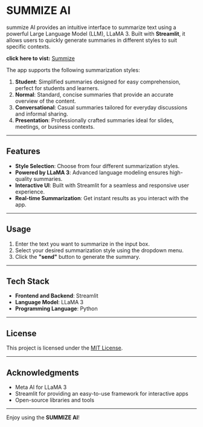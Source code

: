 # SUMMIZE AI

summize AI provides an intuitive interface to summarize text using a powerful Large Language Model (LLM), LLaMA 3. Built with **Streamlit**, it allows users to quickly generate summaries in different styles to suit specific contexts.

**click here to vist:** [Summize](https://summize.streamlit.app/)

The app supports the following summarization styles:  
1. **Student**: Simplified summaries designed for easy comprehension, perfect for students and learners.  
2. **Normal**: Standard, concise summaries that provide an accurate overview of the content.  
3. **Conversational**: Casual summaries tailored for everyday discussions and informal sharing.  
4. **Presentation**: Professionally crafted summaries ideal for slides, meetings, or business contexts.  

---

## Features  
- **Style Selection**: Choose from four different summarization styles.  
- **Powered by LLaMA 3**: Advanced language modeling ensures high-quality summaries.  
- **Interactive UI**: Built with Streamlit for a seamless and responsive user experience.  
- **Real-time Summarization**: Get instant results as you interact with the app.  

---

## Usage  

1. Enter the text you want to summarize in the input box.  
2. Select your desired summarization style using the dropdown menu.  
3. Click the **"send"** button to generate the summary.  


---

## Tech Stack  
- **Frontend and Backend**: Streamlit  
- **Language Model**: LLaMA 3  
- **Programming Language**: Python  

---

## License  
This project is licensed under the [MIT License](LICENSE).  

---

## Acknowledgments  
- Meta AI for LLaMA 3  
- Streamlit for providing an easy-to-use framework for interactive apps  
- Open-source libraries and tools  

---  

Enjoy using the **SUMMIZE AI**!
